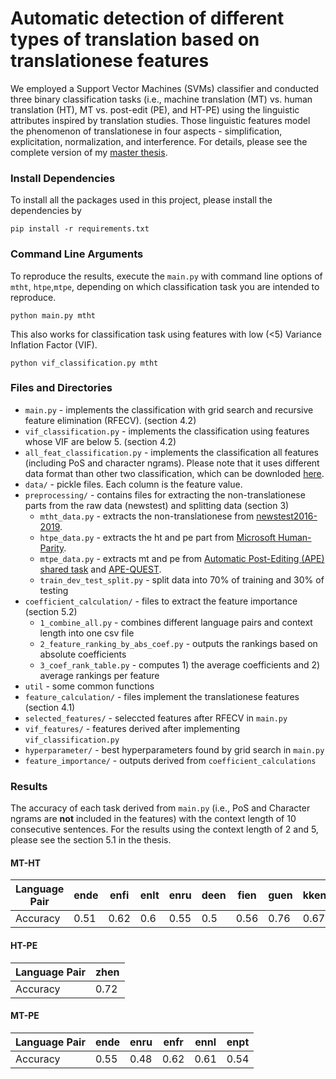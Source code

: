# Automatic detection of different types of translation based on translationese features

We employed a Support Vector Machines (SVMs) classifier and conducted three binary classification tasks (i.e., machine translation (MT) vs. human translation (HT), MT vs. post-edit (PE), and HT-PE) using the linguistic attributes inspired by translation studies. Those linguistic features model the phenomenon of translationese in four aspects - simplification, explicitation, normalization, and interference. For details, please see the complete version of my [master thesis](https://drive.google.com/file/d/1Xlr-K9PZ7IhBoB4Bm-k7ghXkvOegMauC/view?usp=sharing). 

### Install Dependencies

To install all the packages used in this project, please install the dependencies by

```
pip install -r requirements.txt
```


### Command Line Arguments 

To reproduce the results, execute the `main.py` with command line options of `mtht`, `htpe`,`mtpe`, depending on which classification task you are intended to reproduce.

```
python main.py mtht
```

This also works for classification task using features with low (<5) Variance Inflation Factor (VIF).

```
python vif_classification.py mtht
```

### Files and Directories

- `main.py` - implements the classification with grid search and recursive feature elimination (RFECV). (section 4.2)
- `vif_classification.py` -  implements the classification using features whose VIF are below 5. (section 4.2)
- `all_feat_classification.py` - implements the classification all features (including PoS and character ngrams). Please note that it uses different data format than other two classification, which can be downloded [here](https://drive.google.com/drive/folders/1UITeVlCnln1Lh4etldm30klvAe3NcL4_?usp=sharing).
- `data/` - pickle files. Each column is the feature value. 
- `preprocessing/` - contains files for extracting the non-translationese parts from the raw data (newstest) and splitting data (section 3)
   - `mtht_data.py` - extracts the non-translationese from [newstest2016-2019](http://www.statmt.org/wmt19/results.html).
   - `htpe_data.py` - extracts the ht and pe part from [Microsoft Human-Parity](https://github.com/MicrosoftTranslator/Translator-HumanParityData). 
   - `mtpe_data.py` - extracts mt and pe from [Automatic Post-Editing (APE) shared task](http://www.statmt.org/wmt19/ape-task.html) and [APE-QUEST](https://ape-quest.eu/downloads/).
   - `train_dev_test_split.py` - split data into 70% of training and 30% of testing
- `coefficient_calculation/` - files to extract the feature importance (section 5.2)
   - `1_combine_all.py` - combines different language pairs and context length into one csv file
   - `2_feature_ranking_by_abs_coef.py` - outputs the rankings based on absolute coefficients 
   - `3_coef_rank_table.py` - computes 1) the average coefficients and 2) average rankings per feature 
- `util` - some common functions 
- `feature_calculation/` - files implement the translationese features (section 4.1)
- `selected_features/` - seleccted features after RFECV in `main.py`
- `vif_features/` - features derived after implementing `vif_classification.py`
- `hyperparameter/` - best hyperparameters found by grid search in `main.py`
- `feature_importance/` - outputs derived from `coefficient_calculations`

### Results
The accuracy of each task derived from `main.py` (i.e., PoS and Character ngrams are **not** included in the features) with the context length of 10 consecutive sentences. For the results using the context length of 2 and 5, please see the section 5.1 in the thesis. 

#### MT-HT 
Language Pair  | ende | enfi | enlt | enru | deen | fien | guen | kken | lten | ruen | zhen |
-------------- | ---- | ---- | ---- | ---- | ---- | ---- | ---- | ---- | ---- | ---- | ---- |
Accuracy       | 0.51 | 0.62 | 0.6 | 0.55 | 0.5 | 0.56 | 0.76 | 0.67 | 0.58 | 0.6 | 0.57 |          
 
#### HT-PE 

Language Pair  | zhen |
-------------- | ---- |
Accuracy  | 0.72 |

#### MT-PE
Language Pair  | ende | enru | enfr | ennl | enpt |
-------------- | ---- | ---- | ---- | ---- | ---- |
Accuracy       | 0.55 | 0.48 | 0.62 | 0.61 | 0.54 |
